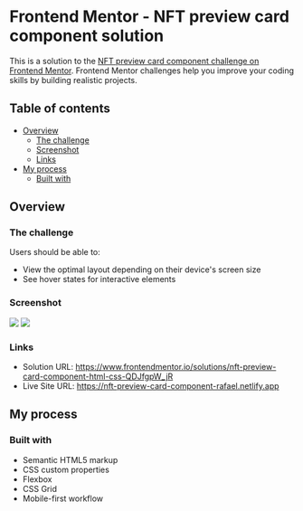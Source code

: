 # Frontend Mentor - NFT preview card component solution

This is a solution to the [NFT preview card component challenge on Frontend Mentor](https://www.frontendmentor.io/challenges/nft-preview-card-component-SbdUL_w0U). Frontend Mentor challenges help you improve your coding skills by building realistic projects. 

## Table of contents

- [Overview](#overview)
  - [The challenge](#the-challenge)
  - [Screenshot](#screenshot)
  - [Links](#links)
- [My process](#my-process)
  - [Built with](#built-with)

## Overview

### The challenge

Users should be able to:

- View the optimal layout depending on their device's screen size
- See hover states for interactive elements

### Screenshot

![](images/desktop.jpg)
![](images/mobile.jpg)

### Links

- Solution URL: https://www.frontendmentor.io/solutions/nft-preview-card-component-html-css-QDJfgpW_jR
- Live Site URL: https://nft-preview-card-component-rafael.netlify.app

## My process

### Built with

- Semantic HTML5 markup
- CSS custom properties
- Flexbox
- CSS Grid
- Mobile-first workflow
